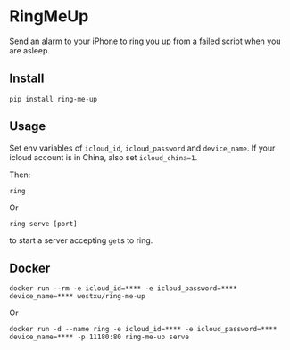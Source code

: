 # RingMeUp

Send an alarm to your iPhone to ring you up from a failed script when you are asleep.

## Install

`pip install ring-me-up`

## Usage

Set env variables of `icloud_id`,  `icloud_password` and `device_name`. If your icloud account is in China, also set `icloud_china=1`.

Then:

```
ring
```

Or

```
ring serve [port]
```

to start a server accepting `get`s to ring.

## Docker

```
docker run --rm -e icloud_id=**** -e icloud_password=**** device_name=**** westxu/ring-me-up
```

Or

```
docker run -d --name ring -e icloud_id=**** -e icloud_password=**** device_name=**** -p 11180:80 ring-me-up serve
```
